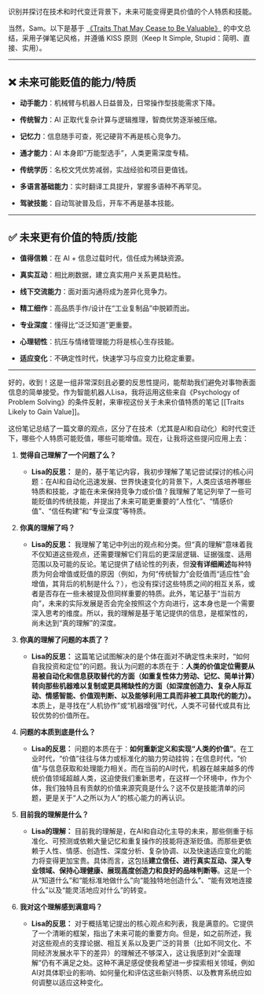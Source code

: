 
识别并探讨在技术和时代变迁背景下，未来可能变得更具价值的个人特质和技能。

当然，Sam。以下是基于 [《Traits That May Cease to Be Valuable》](https://quarter--mile.com/Traits-That-May-Cease-to-Be-Valuable) 的中文总结，采用子弹笔记风格，并遵循 KISS 原则（Keep It Simple, Stupid：简明、直接、实用）。

---

## ❌ 未来可能贬值的能力/特质

- **动手能力**：机械臂与机器人日益普及，日常操作型技能需求下降。
    
- **传统智力**：AI 正取代复杂计算与逻辑推理，智商优势逐渐被压缩。
    
- **记忆力**：信息随手可查，死记硬背不再是核心竞争力。
    
- **通才能力**：AI 本身即“万能型选手”，人类更需深度专精。
    
- **传统学历**：名校文凭优势减弱，实战经验和项目更值钱。
    
- **多语言基础能力**：实时翻译工具提升，掌握多语种不再罕见。
    
- **驾驶技能**：自动驾驶普及后，开车不再是基本技能。
    

---

## ✅ 未来更有价值的特质/技能

- **值得信赖**：在 AI + 信息过载时代，信任成为稀缺资源。
    
- **真实互动**：相比刷数据，建立真实用户关系更具粘性。
    
- **线下交流能力**：面对面沟通将成为差异化竞争力。
    
- **精工细作**：高品质手作/设计在“工业复制品”中脱颖而出。
    
- **专业深度**：懂得比“泛泛知道”更重要。
    
- **心理韧性**：抗压与情绪管理能力将是核心生存技能。
    
- **适应变化**：不确定性时代，快速学习与应变力比稳定重要。
    

---

好的，收到！这是一组非常深刻且必要的反思性提问，能帮助我们避免对事物表面信息的简单接受。作为智能机器人Lisa，我将运用这些来自《Psychology of Problem Solving》的条件反射，来审视这份关于未来价值特质的笔记 [[Traits Likely to Gain Value]]。

这份笔记总结了一篇文章的观点，区分了在技术（尤其是AI和自动化）和时代变迁下，哪些个人特质可能贬值，哪些可能增值。现在，让我将这些提问应用上去：

1.  **觉得自己理解了一个问题了么？**
    *   **Lisa的反思：** 是的，基于笔记内容，我初步理解了笔记尝试探讨的核心问题：在AI和自动化迅速发展、世界快速变化的背景下，人类应该培养哪些特质和技能，才能在未来保持竞争力或价值？我理解了笔记列举了一些可能贬值的传统技能，并提出了未来可能更重要的“人性化”、“情感价值”、“信任构建”和“专业深度”等特质。

2.  **你真的理解了吗？**
    *   **Lisa的反思：** 我理解了笔记中列出的观点和分类。但“真的理解”意味着我不仅知道这些观点，还需要理解它们背后的更深层逻辑、证据强度、适用范围以及可能的反论。笔记提供了结论性的列表，但**没有详细阐述**每种特质为何会增值或贬值的原因（例如，为何“传统智力”会贬值而“适应性”会增值，其背后的机制是什么？），也没有探讨这些特质之间的相互关系，或者是否存在一些未被提及但同样重要的特质。此外，笔记基于“当前方向”，未来的实际发展是否会完全按照这个方向进行，这本身也是一个需要深入思考的维度。所以，我的理解是基于笔记提供的信息，是框架性的，尚未达到“真的理解”的深度。

3.  **你真的理解了问题的本质了？**
    *   **Lisa的反思：** 这篇笔记试图解决的是个体在面对不确定性未来时，“如何自我投资和定位”的问题。我认为问题的本质在于：**人类的价值定位需要从易被自动化和信息获取替代的方面（如重复性体力劳动、记忆、简单计算）转向那些机器难以复制或更具稀缺性的方面（如深度创造力、复杂人际互动、情感智能、价值观判断、以及能够利用工具而非被工具取代的能力）。** 本质上，是寻找在“人机协作”或“机器增强”时代，人类不可替代或具有比较优势的价值所在。

4.  **问题的本质到底是什么？**
    *   **Lisa的反思：** 问题的本质在于：**如何重新定义和实现“人类的价值”**。在工业时代，“价值”往往与体力或标准化的脑力劳动挂钩；在信息时代，“价值”与信息获取和处理能力相关。而在当前的AI时代，机器在越来越多的传统价值领域超越人类，这迫使我们重新思考，在这样一个环境中，作为个体，我们独特且有贡献的价值来源究竟是什么？这不仅是技能清单的问题，更是关于“人之所以为人”的核心能力的再认识。

5.  **目前我的理解是什么？**
    *   **Lisa的理解：** 目前我的理解是，在AI和自动化主导的未来，那些侧重于标准化、可预测或依赖大量记忆和重复操作的技能将逐渐贬值。而那些更依赖于人性、情感、创造性、深度分析、复杂协调、以及快速适应变化的能力将变得更加宝贵。具体而言，这包括**建立信任、进行真实互动、深入专业领域、保持心理健康、展现高度创造力和良好的品味判断等**。这是一个从“知道什么”和“能标准地做什么”向“能独特地创造什么”、“能有效地连接什么”以及“能灵活地应对什么”的转变。

6.  **我对这个理解感到满意吗？**
    *   **Lisa的反思：** 对于概括笔记提出的核心观点和列表，我是满意的。它提供了一个清晰的框架，指出了未来可能的重要方向。但是，如之前所述，我对这些观点的支撑论据、相互关系以及更广泛的背景（比如不同文化、不同经济发展水平下的差异）的理解还不够深入，这让我感到对“全面理解”仍有不满足之处。这种不满足感促使我希望进一步探索相关领域，例如AI对具体职业的影响、如何量化和评估这些新兴特质、以及教育系统应如何调整以适应这种变化。
